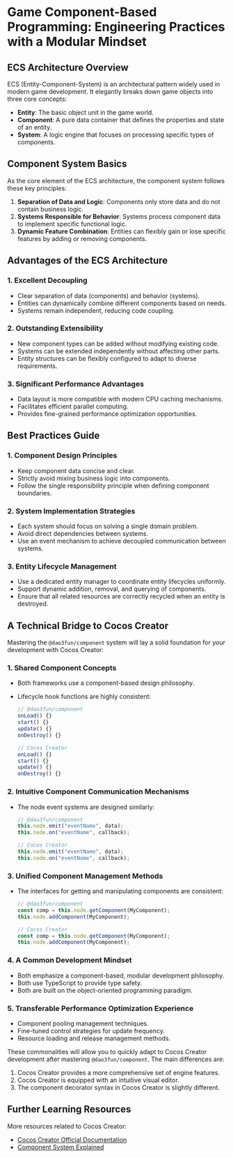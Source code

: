 # Game Component-Based Programming: Engineering Practices with a Modular Mindset

## ECS Architecture Overview

ECS (Entity-Component-System) is an architectural pattern widely used in modern game development. It elegantly breaks down game objects into three core concepts:

- **Entity**: The basic object unit in the game world.
- **Component**: A pure data container that defines the properties and state of an entity.
- **System**: A logic engine that focuses on processing specific types of components.

## Component System Basics

As the core element of the ECS architecture, the component system follows these key principles:

1.  **Separation of Data and Logic**: Components only store data and do not contain business logic.
2.  **Systems Responsible for Behavior**: Systems process component data to implement specific functional logic.
3.  **Dynamic Feature Combination**: Entities can flexibly gain or lose specific features by adding or removing components.

## Advantages of the ECS Architecture

### 1. Excellent Decoupling

- Clear separation of data (components) and behavior (systems).
- Entities can dynamically combine different components based on needs.
- Systems remain independent, reducing code coupling.

### 2. Outstanding Extensibility

- New component types can be added without modifying existing code.
- Systems can be extended independently without affecting other parts.
- Entity structures can be flexibly configured to adapt to diverse requirements.

### 3. Significant Performance Advantages

- Data layout is more compatible with modern CPU caching mechanisms.
- Facilitates efficient parallel computing.
- Provides fine-grained performance optimization opportunities.

## Best Practices Guide

### 1. Component Design Principles

- Keep component data concise and clear.
- Strictly avoid mixing business logic into components.
- Follow the single responsibility principle when defining component boundaries.

### 2. System Implementation Strategies

- Each system should focus on solving a single domain problem.
- Avoid direct dependencies between systems.
- Use an event mechanism to achieve decoupled communication between systems.

### 3. Entity Lifecycle Management

- Use a dedicated entity manager to coordinate entity lifecycles uniformly.
- Support dynamic addition, removal, and querying of components.
- Ensure that all related resources are correctly recycled when an entity is destroyed.

## A Technical Bridge to Cocos Creator

Mastering the `@dao3fun/component` system will lay a solid foundation for your development with Cocos Creator:

### 1. Shared Component Concepts

- Both frameworks use a component-based design philosophy.
- Lifecycle hook functions are highly consistent:

  ```typescript
  // @dao3fun/component
  onLoad() {}
  start() {}
  update() {}
  onDestroy() {}

  // Cocos Creator
  onLoad() {}
  start() {}
  update() {}
  onDestroy() {}
  ```

### 2. Intuitive Component Communication Mechanisms

- The node event systems are designed similarly:

  ```typescript
  // @dao3fun/component
  this.node.emit("eventName", data);
  this.node.on("eventName", callback);

  // Cocos Creator
  this.node.emit("eventName", data);
  this.node.on("eventName", callback);
  ```

### 3. Unified Component Management Methods

- The interfaces for getting and manipulating components are consistent:

  ```typescript
  // @dao3fun/component
  const comp = this.node.getComponent(MyComponent);
  this.node.addComponent(MyComponent);

  // Cocos Creator
  const comp = this.node.getComponent(MyComponent);
  this.node.addComponent(MyComponent);
  ```

### 4. A Common Development Mindset

- Both emphasize a component-based, modular development philosophy.
- Both use TypeScript to provide type safety.
- Both are built on the object-oriented programming paradigm.

### 5. Transferable Performance Optimization Experience

- Component pooling management techniques.
- Fine-tuned control strategies for update frequency.
- Resource loading and release management methods.

These commonalities will allow you to quickly adapt to Cocos Creator development after mastering `@dao3fun/component`. The main differences are:

1.  Cocos Creator provides a more comprehensive set of engine features.
2.  Cocos Creator is equipped with an intuitive visual editor.
3.  The component decorator syntax in Cocos Creator is slightly different.

## Further Learning Resources

More resources related to Cocos Creator:

- [Cocos Creator Official Documentation](https://docs.cocos.com/creator/manual/en/)
- [Component System Explained](https://docs.cocos.com/creator/manual/en/scripting/component.html)
